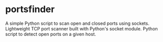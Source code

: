# portsfinder
A simple Python script to scan open and closed ports using sockets.  Lightweight TCP port scanner built with Python's socket module.  Python script to detect open ports on a given host.
